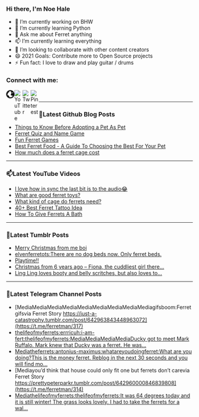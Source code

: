 ### Hi there, I'm Noe Hale

- 🔭 I’m currently working on BHW
- 🌱 I’m currently learning Python
- 💬 Ask me about Ferret anything
- 📫 I’m currently learning everything
- 🔭 I’m looking to collaborate with other content creators
- 😄 2021 Goals: Contribute more to Open Source projects
- ⚡ Fun fact: I love to draw and play guitar / drums

### Connect with me:

[<img align="left" alt="ferretvoice.com" width="22px" src="https://raw.githubusercontent.com/iconic/open-iconic/master/svg/globe.svg" />](https://ferretvoice.com)
[<img align="left" alt="YouTube" width="22px" src="https://cdn.jsdelivr.net/npm/simple-icons@v3/icons/youtube.svg" />](https://www.youtube.com/channel/UCk665XTfaMLVwFVWUmgnDiw)
[<img align="left" alt="Twitter" width="22px" src="https://cdn.jsdelivr.net/npm/simple-icons@v3/icons/twitter.svg" />](https://twitter.com/voiceferret)
[<img align="left" alt="Pinterest" width="22px" src="https://cdn.jsdelivr.net/npm/simple-icons@v3/icons/pinterest.svg" />](https://www.pinterest.com/voiceferret/)

<br />

---
### 🔭Latest Github Blog Posts
<!-- GITHUB:START -->
- [Things to Know Before Adopting a Pet As Pet](http://noehale.github.io/things-to-know-before-adopting-a-pet-as-pet/)
- [Ferret Quiz and Name Game](http://noehale.github.io/ferret-quiz/)
- [Fun Ferret Games](http://noehale.github.io/fun-ferret-games/)
- [Best Ferret Food - A Guide To Choosing the Best For Your Pet](http://noehale.github.io/best-ferret-food/)
- [How much does a ferret cage cost](http://noehale.github.io/how-much-does-a-ferret-cage-cost/)
<!-- GITHUB:END -->
---
### 📫Latest YouTube Videos

<!-- YOUTUBE:START -->
- [I love how in sync the last bit is to the audio😂](https://www.youtube.com/watch?v=WHBeGHwSlGY)
- [What are good ferret toys?](https://www.youtube.com/watch?v=tPxRilBzc0s)
- [What kind of cage do ferrets need?](https://www.youtube.com/watch?v=xzz6hC3sR5A)
- [40+ Best Ferret Tattoo Idea](https://www.youtube.com/watch?v=KIKqduR6Xcs)
- [How To Give Ferrets A Bath](https://www.youtube.com/watch?v=A0nwywkhTSg)
<!-- YOUTUBE:END -->

---
### 📝Latest Tumblr Posts

<!-- TUMBLR:START -->
- [Merry Christmas from me boi](https://come-forth-into-the-light.tumblr.com/post/642956237130104832)
- [elvenferretots:There are no dog beds now. Only ferret beds. ](https://come-forth-into-the-light.tumblr.com/post/642933680135880704)
- [Playtime!!](https://come-forth-into-the-light.tumblr.com/post/642910950426591232)
- [Christmas from 6 years ago – Fiona, the cuddliest girl there...](https://come-forth-into-the-light.tumblr.com/post/642865671927136256)
- [Ling Ling loves booty and belly scritches, but also loves to...](https://come-forth-into-the-light.tumblr.com/post/642843026784501760)
<!-- TUMBLR:END -->
---
### 📝Latest Telegram Channel Posts

<!-- TELEGRAM:START -->
- [MediaMediaMediaMediaMediaMediaMediaMediaMediagifsboom:Ferret gifsvia Ferret Story https://just-a-catastrophy.tumblr.com/post/642963843448963072](https://t.me/ferretman/317)
- [thelifeofmyferrets:errricuh:i-am-fert:thelifeofmyferrets:MediaMediaMediaMediaDucky got to meet Mark Ruffalo. Mark knew that Ducky was a ferret. He was...](https://t.me/ferretman/316)
- [Mediatheferrets:antonius-maximus:whatareyoudoingferret:What are you doing?This is the money ferret. Reblog in the next 30 seconds and you will find mo...](https://t.me/ferretman/315)
- [Mediayou’d think that house could only fit one but ferrets don’t carevia Ferret Story https://prettypeterparkr.tumblr.com/post/642960000846839808](https://t.me/ferretman/314)
- [Mediathelifeofmyferrets:thelifeofmyferrets:It was 64 degrees today and it is still winter! The grass looks lovely. I had to take the ferrets for a wal...](https://t.me/ferretman/313)
<!-- TELEGRAM:END -->
